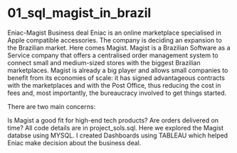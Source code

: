 # 01_sql_magist_in_brazil

Eniac-Magist Business deal
Eniac is an online marketplace specialised in Apple compatible accessories. The company is deciding an expansion to the Brazilian market. Here comes Magist. Magist is a Brazilian Software as a Service company that offers a centralised order management system to connect small and medium-sized stores with the biggest Brazilian marketplaces. Magist is already a big player and allows small companies to benefit from its economies of scale: it has signed advantageous contracts with the marketplaces and with the Post Office, thus reducing the cost in fees and, most importantly, the bureaucracy involved to get things started.

There are two main concerns:

Is Magist a good fit for high-end tech products?
Are orders delivered on time?
All code details are in project_sols.sql. Here we explored the Magist databse using MYSQL. I created Dashboards using TABLEAU which helped Eniac make decision about the business deal.
